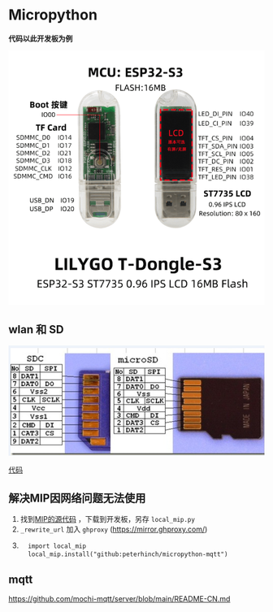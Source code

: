 Micropython
===========

**代码以此开发板为例**

![](images/lilygo_t_dongle_s3.png)

## wlan 和 SD

![](images/sdcard.png)

[代码](sources)

## 解决MIP因网络问题无法使用

1. 找到[MIP的源代码](https://github.com/micropython/micropython-lib/blob/98f8a7e77181d9558c0080e6a6c9cf920503e4a3/micropython/mip/mip/__init__.py) ，下载到开发板，另存 `local_mip.py`
2. `_rewrite_url` 加入 `ghproxy` (https://mirror.ghproxy.com/)
3. ```
     import local_mip
     local_mip.install("github:peterhinch/micropython-mqtt")
   ```

## mqtt

https://github.com/mochi-mqtt/server/blob/main/README-CN.md
